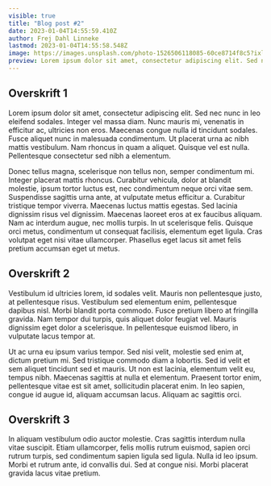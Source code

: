 ```yaml
---
visible: true
title: "Blog post #2"
date: 2023-01-04T14:55:59.410Z
author: Frej Dahl Linneke
lastmod: 2023-01-04T14:55:58.548Z
image: https://images.unsplash.com/photo-1526506118085-60ce8714f8c5?ixlib=rb-4.0.3&ixid=MnwxMjA3fDB8MHxwaG90by1wYWdlfHx8fGVufDB8fHx8&auto=format&fit=crop&w=387&q=80
preview: Lorem ipsum dolor sit amet, consectetur adipiscing elit. Sed nec nunc in leo eleifend sodales. Integer vel massa diam. Nunc mauris mi, venenatis in efficitur ac, ultricies non eros.
---
```

## Overskrift 1
Lorem ipsum dolor sit amet, consectetur adipiscing elit. Sed nec nunc in leo eleifend sodales. Integer vel massa diam. Nunc mauris mi, venenatis in efficitur ac, ultricies non eros. Maecenas congue nulla id tincidunt sodales. Fusce aliquet nunc in malesuada condimentum. Ut placerat urna ac nibh mattis vestibulum. Nam rhoncus in quam a aliquet. Quisque vel est nulla. Pellentesque consectetur sed nibh a elementum.

Donec tellus magna, scelerisque non tellus non, semper condimentum mi. Integer placerat mattis rhoncus. Curabitur vehicula, dolor at blandit molestie, ipsum tortor luctus est, nec condimentum neque orci vitae sem. Suspendisse sagittis urna ante, at vulputate metus efficitur a. Curabitur tristique tempor viverra. Maecenas luctus mattis egestas. Sed lacinia dignissim risus vel dignissim. Maecenas laoreet eros at ex faucibus aliquam. Nam ac interdum augue, nec mollis turpis. In ut scelerisque felis. Quisque orci metus, condimentum ut consequat facilisis, elementum eget ligula. Cras volutpat eget nisi vitae ullamcorper. Phasellus eget lacus sit amet felis pretium accumsan eget ut metus.

## Overskrift 2
Vestibulum id ultricies lorem, id sodales velit. Mauris non pellentesque justo, at pellentesque risus. Vestibulum sed elementum enim, pellentesque dapibus nisl. Morbi blandit porta commodo. Fusce pretium libero at fringilla gravida. Nam tempor dui turpis, quis aliquet dolor feugiat vel. Mauris dignissim eget dolor a scelerisque. In pellentesque euismod libero, in vulputate lacus tempor at.

Ut ac urna eu ipsum varius tempor. Sed nisi velit, molestie sed enim at, dictum pretium mi. Sed tristique commodo diam a lobortis. Sed id velit et sem aliquet tincidunt sed et mauris. Ut non est lacinia, elementum velit eu, tempus nibh. Maecenas sagittis at nulla et elementum. Praesent tortor enim, pellentesque vitae est sit amet, sollicitudin placerat enim. In leo sapien, congue id augue id, aliquam accumsan lacus. Aliquam ac sagittis orci.

## Overskrift 3
In aliquam vestibulum odio auctor molestie. Cras sagittis interdum nulla vitae suscipit. Etiam ullamcorper, felis mollis rutrum euismod, sapien orci rutrum turpis, sed condimentum sapien ligula sed ligula. Nulla id leo ipsum. Morbi et rutrum ante, id convallis dui. Sed at congue nisi. Morbi placerat gravida lacus vitae pretium.